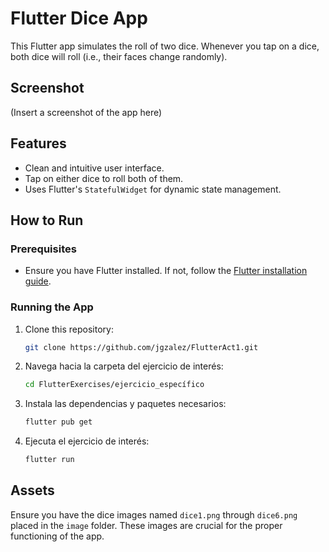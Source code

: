 # Flutter Dice App

This Flutter app simulates the roll of two dice. Whenever you tap on a dice, both dice will roll (i.e., their faces change randomly).

## Screenshot

(Insert a screenshot of the app here)

## Features

- Clean and intuitive user interface.
- Tap on either dice to roll both of them.
- Uses Flutter's `StatefulWidget` for dynamic state management.

## How to Run

### Prerequisites

- Ensure you have Flutter installed. If not, follow the [Flutter installation guide](https://flutter.dev/docs/get-started/install).

### Running the App

1. Clone this repository:
   ```bash
   git clone https://github.com/jgzalez/FlutterAct1.git

2. Navega hacia la carpeta del ejercicio de interés:
   ```bash
   cd FlutterExercises/ejercicio_específico

3. Instala las dependencias y paquetes necesarios:
    ```bash
    flutter pub get

3. Ejecuta el ejercicio de interés:
   ```bash
   flutter run

## Assets

Ensure you have the dice images named `dice1.png` through `dice6.png` placed in the `image` folder. These images are crucial for the proper functioning of the app.